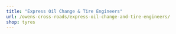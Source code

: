 ```yaml
---
title: "Express Oil Change & Tire Engineers"
url: /owens-cross-roads/express-oil-change-and-tire-engineers/
shop: tyres
---
```

